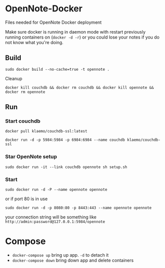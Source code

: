 OpenNote-Docker
===============

Files needed for OpenNote Docker deployment

Make sure docker is running in daemon mode with restart previously running containers on (`docker -d -r`) or you could lose your notes if you do not know what you're doing.

## Build
`sudo docker build --no-cache=true -t opennote .`

Cleanup

`docker kill couchdb && docker rm couchdb && docker kill opennote && docker rm opennote`

## Run

### Start couchdb
`docker pull klaemo/couchdb-ssl:latest`

`docker run -d -p 5984:5984 -p 6984:6984 --name couchdb klaemo/couchdb-ssl`

### Star OpenNote setup

`sudo docker run -it --link couchdb opennote sh setup.sh`

### Start

`sudo docker run -d -P --name opennote opennote`

or if port 80 is in use

`sudo docker run -d -p 8080:80 -p 8443:443 --name opennote opennote`

your connection string will be something like `http://admin:password@127.0.0.1:5984/opennote`


# Compose
- `docker-compose up` bring up app. `-d` to detach it
- `docker-compose down` bring down app and delete containers
